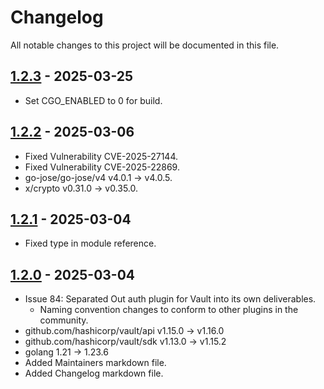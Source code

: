 # Changelog

All notable changes to this project will be documented in this file.

## [1.2.3](https://github.com/open-horizon/vault-plugin-auth-openhorizon/pull/91) - 2025-03-25
- Set CGO_ENABLED to 0 for build.

## [1.2.2](https://github.com/open-horizon/vault-plugin-auth-openhorizon/pull/87) - 2025-03-06
- Fixed Vulnerability CVE-2025-27144.
- Fixed Vulnerability CVE-2025-22869.
- go-jose/go-jose/v4 v4.0.1 -> v4.0.5.
- x/crypto v0.31.0 -> v0.35.0.

## [1.2.1](https://github.com/open-horizon/vault-plugin-auth-openhorizon/pull/90) - 2025-03-04
- Fixed type in module reference.

## [1.2.0](https://github.com/open-horizon/vault-plugin-auth-openhorizon/compare/v1.1.5...open-horizon:vault-plugin-auth-openhorizon:v1.2.0?expand=1) - 2025-03-04
- Issue 84: Separated Out auth plugin for Vault into its own deliverables.
  - Naming convention changes to conform to other plugins in the community.
- github.com/hashicorp/vault/api v1.15.0 -> v1.16.0
- github.com/hashicorp/vault/sdk v1.13.0 -> v1.15.2
- golang 1.21 -> 1.23.6
- Added Maintainers markdown file.
- Added Changelog markdown file.
